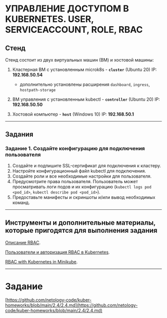 # УПРАВЛЕНИЕ ДОСТУПОМ В KUBERNETES. USER, SERVICEACCOUNT, ROLE, RBAC

## Стенд

Стенд состоит из двух виртуальных машин (ВМ) и хостовой машины:
1. Кластерная ВМ с установленным microk8s - **`cluster`** (Ubuntu 20) IP: **192.168.50.54**
	
	- дополнительно установлены расширения `dashboard`, `ingress`, `hostpath-storage`

2. ВМ управления с установленным kubectl - **`controller`** (Ubuntu 20) IP: **192.168.50.50**
3. Хостовой компьютер - **`host`** (Windows 10) IP: **192.168.50.1**

------

## Задания

### Задание 1. Создайте конфигурацию для подключения пользователя

1. Создайте и подпишите SSL-сертификат для подключения к кластеру.
2. Настройте конфигурационный файл kubectl для подключения.
3. Создайте роли и все необходимые настройки для пользователя.
4. Предусмотрите права пользователя. Пользователь может просматривать логи подов и их конфигурацию (`kubectl logs pod <pod_id>`, `kubectl describe pod <pod_id>`).
5. Предоставьте манифесты и скриншоты и/или вывод необходимых команд.

------

## Инструменты и дополнительные материалы, которые пригодятся для выполнения задания

[Описание RBAC](https://kubernetes.io/docs/reference/access-authn-authz/rbac/).

[Пользователи и авторизация RBAC в Kubernetes](https://habr.com/ru/company/flant/blog/470503/).

[RBAC with Kubernetes in Minikube](https://medium.com/@HoussemDellai/rbac-with-kubernetes-in-minikube-4deed658ea7b).

------

# Задание

[https://github.com/netology-code/kuber-homeworks/blob/main/2.4/2.4.md](https://github.com/netology-code/kuber-homeworks/blob/main/2.4/2.4.md)

